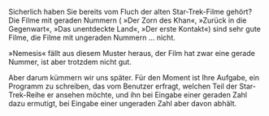 Sicherlich haben Sie bereits vom Fluch der alten Star-Trek-Filme gehört? 
Die Filme mit geraden Nummern (
»Der Zorn des Khan«, »Zurück in die Gegenwart«, »Das unentdeckte Land«, »Der erste Kontakt«) 
sind sehr gute Filme, die Filme mit ungeraden Nummern ... nicht. 

»Nemesis« fällt aus diesem Muster heraus, der Film hat zwar eine gerade Nummer, 
ist aber trotzdem nicht gut. 

Aber darum kümmern wir uns später. Für den Moment ist Ihre Aufgabe, ein Programm zu schreiben, 
das vom Benutzer erfragt, welchen Teil der Star-Trek-Reihe er ansehen möchte, und ihn bei Eingabe einer geraden Zahl dazu ermutigt,
 bei Eingabe einer ungeraden Zahl aber davon abhält.
 